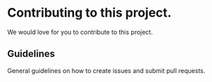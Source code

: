 # Contributing to this project.

We would love for you to contribute to this project.

## Guidelines

General guidelines on how to create issues and submit pull requests.

